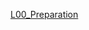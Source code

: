 [L00_Preparation](https://github.com/JirkaDellOro/EIA2-Inverted/wiki/L00_Preparation) 
<!-- 
[L01_Boxes](https://github.com/JirkaDellOro/EIA2-Inverted/wiki/L01_Boxes)  
[L02_Memory](https://github.com/JirkaDellOro/EIA2-Inverted/wiki/L02_Memory)  

[L03_CharacterEditor](https://github.com/JirkaDellOro/EIA2-Inverted/wiki/L03_CharacterEditor)  
[L04_CharacterEditor: Data](https://github.com/JirkaDellOro/EIA2-Inverted/wiki/L04_CharacterEditor:Data)  
[L05_CharacterCreator: Client](https://github.com/JirkaDellOro/EIA2-Inverted/wiki/L05_CharacterCreator:Client)  
[L06_CharacterCreator: Server](https://github.com/JirkaDellOro/EIA2-Inverted/wiki/L06_CharacterCreator:Server)  
[L07_CharacterCreator:Database](https://github.com/JirkaDellOro/EIA2-Inverted/wiki/L07_CharacterCreator:Database)  

[L08_Vogelhaus: Canvas](https://github.com/JirkaDellOro/EIA2-Inverted/wiki/L08_Vogelhaus:Canvas)  
[L09_Vogelhaus: Classes](https://github.com/JirkaDellOro/EIA2-Inverted/wiki/L09_Vogelhaus:Classes)  
[L10_Vogelhaus: Inheritance](https://github.com/JirkaDellOro/EIA2-Inverted/wiki/L10_Vogelhaus:Inheritance)  
[L11_Vogelhaus: Advanced](https://github.com/JirkaDellOro/EIA2-Inverted/wiki/L11_Vogelhaus:Advanced)  

[Abschlussarbeit W19](https://github.com/JirkaDellOro/EIA2-Inverted/wiki/Abschlussarbeit-W19)  
-->